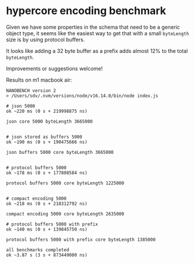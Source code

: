 # hypercore encoding benchmark

Given we have some properties in the schema that need to be a generic object type, it seems like the easiest way to get that with a small `byteLength` size is by using protocol buffers.

It looks like adding a 32 byte buffer as a prefix adds almost 12% to the total `byteLength`.

Improvements or suggestions welcome!

Results on m1 macbook air:

```
NANOBENCH version 2
> /Users/sdv/.nvm/versions/node/v16.14.0/bin/node index.js

# json 5000
ok ~220 ms (0 s + 219998875 ns)

json core 5000 byteLength 3665000 


# json stored as buffers 5000
ok ~190 ms (0 s + 190475666 ns)

json buffers 5000 core byteLength 3665000 


# protocol buffers 5000
ok ~178 ms (0 s + 177808584 ns)

protocol buffers 5000 core byteLength 1225000 


# compact encoding 5000
ok ~218 ms (0 s + 218312792 ns)

compact encoding 5000 core byteLength 2635000 

# protocol buffers 5000 with prefix
ok ~140 ms (0 s + 139845750 ns)

protocol buffers 5000 with prefix core byteLength 1385000 

all benchmarks completed
ok ~3.87 s (3 s + 873449000 ns)
```
